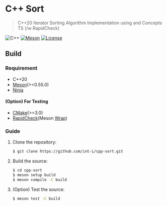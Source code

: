 # C++ Sort

> C++20 Iterator Sorting Algorithm Implementation using and Concepts TS (/w RapidCheck)



![C++](https://img.shields.io/badge/c++-20-00599C?logo=c%2B%2B&logoColor=white&style=for-the-badge)
[![Meson](https://img.shields.io/badge/meson->=0.55.0-064F8C?style=for-the-badge)](https://mesonbuild.com/)
[![License](https://img.shields.io/github/license/int-i/cpp-sort?style=for-the-badge)](./LICENSE)

## Build

### Requirement

- C++20
- [Meson](https://mesonbuild.com/)(>=0.55.0)
- [Ninja](https://ninja-build.org/)

#### (Option) For Testing

- [CMake](https://cmake.org/)(>=3.0)
- [RapidCheck](https://github.com/emil-e/rapidcheck.git)(Meson [Wrap](https://mesonbuild.com/Wrap-dependency-system-manual.html))

### Guide

1. Clone the repository:

    ```bash
    $ git clone https://github.com/int-i/cpp-sort.git
    ```

2. Build the source:

    ```bash
    $ cd cpp-sort
    $ meson setup build
    $ meson compile -C build
    ```

3. (Option) Test the source:

    ```bash
    $ meson test -C build
    ```
